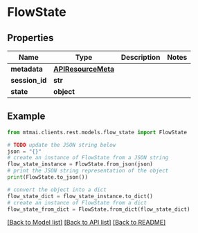 # FlowState


## Properties

Name | Type | Description | Notes
------------ | ------------- | ------------- | -------------
**metadata** | [**APIResourceMeta**](APIResourceMeta.md) |  | 
**session_id** | **str** |  | 
**state** | **object** |  | 

## Example

```python
from mtmai.clients.rest.models.flow_state import FlowState

# TODO update the JSON string below
json = "{}"
# create an instance of FlowState from a JSON string
flow_state_instance = FlowState.from_json(json)
# print the JSON string representation of the object
print(FlowState.to_json())

# convert the object into a dict
flow_state_dict = flow_state_instance.to_dict()
# create an instance of FlowState from a dict
flow_state_from_dict = FlowState.from_dict(flow_state_dict)
```
[[Back to Model list]](../README.md#documentation-for-models) [[Back to API list]](../README.md#documentation-for-api-endpoints) [[Back to README]](../README.md)



